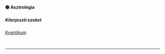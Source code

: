 #### 🟡 Asztrológia

##### Kiterjeszti ezeket

[Kvantikum](../kepzettsegek.tudomanyos/kvantikum.md)

<br />

---
